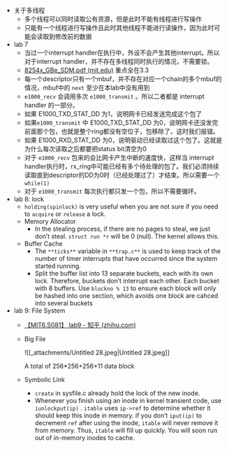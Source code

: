 - 关于多线程
    - 多个线程可以同时读取公有资源，但是此时不能有线程进行写操作
    - 只能有一个线程进行写操作且此时其他线程不能进行读操作，因为此时可能会读取到修改前的数据
- lab 7
    - 当过一个interrupt handler在执行中，外设不会产生其他interrupt。所以对于interrupt handler，并不存在多线程同时执行的情况，不需要锁。
    - [8254x_GBe_SDM.pdf (mit.edu)](https://pdos.csail.mit.edu/6.S081/2021/readings/8254x_GBe_SDM.pdf) 重点全在3.3
    - 每一个descriptor只有一个mbuf，并不存在对应一个chain的多个mbuf的情况，mbuf中的 `next` 至少在本lab中没有用到
    - `e1000_recv` 会调用多次 `e1000_transmit` 。所以二者都是 interrupt handler 的一部分。
    - 如果 E1000_TXD_STAT_DD 为1，说明网卡已经发送完成这个包了
    - 如果`e1000_transmit` 中 E1000_TXD_STAT_DD 为0，说明网卡还没发完前面那个包，也就是整个ring都没有空位子，包移除了，这时我们报错。
    - 如果 E1000_RXD_STAT_DD 为0，说明驱动已经读取过这个包了。这就是为什么每次读取之后都要把status bit清空为0
    - 对于 `e1000_recv` 包来的会比网卡产生中断的速度快，这样当 interrupt handler执行时，rx_ring中可能已经有多个待处理的包了。我们必须持续读取直到descriptor的DD为0时（已经处理过了）才结束。所以需要一个 `while(1)`
    - 对于 `e1000_transmit` 每次执行都只发一个包，所以不需要循环。
- lab 8: lock
    - `holding(spinlock)` is very useful when you are not sure if you need to `acquire` or `release` a lock.
    - Memory Allocator
        - In the stealing process, if there are no pages to steal, we just don’t steal. `struct run *r` will be 0 (null). The kernel allows this.
    - Buffer Cache
        - The `**ticks**` variable in `**trap.c**` is used to keep track of the number of timer interrupts that have occurred since the system started running.
        - Split the buffer list into 13 separate buckets, each with its own lock. Therefore, buckets don’t interrupt each other. Each bucket with 8 buffers. Use `blockno % 13` to ensure each block will only be hashed into one section, which avoids one block are cahced into several buckets
- lab 9: File System
    - [【MIT6.S081】 lab9 - 知乎 (zhihu.com)](https://zhuanlan.zhihu.com/p/465636130?utm_id=0)
    - Big File
        
        ![[_attachments/Untitled 28.jpeg|Untitled 28.jpeg]]
        
        A total of 256*256+256+11 data block
        
    - Symbolic Link
        - `create` in sysfile.c already hold the lock of the new inode.
        - Whenever you finish using an inode in kernel transient code, use `iunlockput(ip)` . `itable` uses `ip->ref` to determine whether it should keep this inode in memory. if you don’t `iput(ip)` to decrement `ref` after using the inode, `itable` will never remove it from memory. Thus, `itable` will fill up quickly. You will soon run out of in-memory inodes to cache.